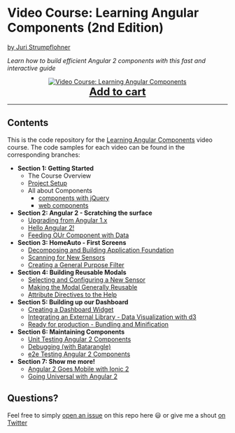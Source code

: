 
# Video Course: Learning Angular Components (2nd Edition)

[by Juri Strumpflohner](https://twitter.com/juristr)

_Learn how to build efficient Angular 2 components with this fast and interactive guide_

<p align="center">
  <a href="https://goo.gl/zrGX8K">
    <img src="https://juristr.com/blog/assets/imgs/banner-learning-angular-components.jpg" alt="Video Course: Learning Angular Components" />
  </a>
  <br />
  <a href="https://goo.gl/zrGX8K" style="font-size:24px;font-weight:bold">Add to cart</a>
</p>

---

## Contents

This is the code repository for the [Learning Angular Components](https://goo.gl/zrGX8K) video course. The code
samples for each video can be found in the corresponding branches:

- **Section 1: Getting Started**
  - The Course Overview
  - [Project Setup](https://github.com/juristr/learning-angular-components-course/tree/1.2-project-setup)
  - All about Components
    - [components with jQuery](https://github.com/juristr/learning-angular-components-course/tree/1.3.1-jquery-component)
    - [web components](https://github.com/juristr/learning-angular-components-course/tree/1.3.2-vanilla-components)
- **Section 2: Angular 2 - Scratching the surface**
  - [Upgrading from Angular 1.x](https://github.com/juristr/learning-angular-components-course/tree/2.1-upgrade-ng-1)
  - [Hello Angular 2!](https://github.com/juristr/learning-angular-components-course/tree/2.2-hello-angular2)
  - [Feeding OUr Component with Data](https://github.com/juristr/learning-angular-components-course/tree/2.3-feeding-with-data)
- **Section 3: HomeAuto - First Screens**
  - [Decomposing and Building Application Foundation](https://github.com/juristr/learning-angular-components-course/tree/3.1-decompose-app-foundation)
  - [Scanning for New Sensors](https://github.com/juristr/learning-angular-components-course/tree/3.2-scanning-new-sensors)
  - [Creating a General Purpose Filter](https://github.com/juristr/learning-angular-components-course/tree/3.3-general-purpose-filter)
- **Section 4: Building Reusable Modals**
  - [Selecting and Configuring a New Sensor](https://github.com/juristr/learning-angular-components-course/tree/4.1-configure-sensor)
  - [Making the Modal Generally Reusable](https://github.com/juristr/learning-angular-components-course/tree/4.2-modal-reusable)
  - [Attribute Directives to the Help](https://github.com/juristr/learning-angular-components-course/tree/4.3-attribute-directives)
- **Section 5: Building up our Dashboard**
  - [Creating a Dashboard Widget](https://github.com/juristr/learning-angular-components-course/tree/5.1-create-dashboard-widget)
  - [Integrating an External Library - Data Visualization with d3](https://github.com/juristr/learning-angular-components-course/tree/5.2-integrate-d3)
  - [Ready for production - Bundling and Minification](https://github.com/juristr/learning-angular-components-course/tree/5.3-ready-for-production)
- **Section 6: Maintaining Components**
  - [Unit Testing Angular 2 Components](https://github.com/juristr/learning-angular-components-course/tree/6.1-unittesting)
  - [Debugging (with Batarangle)](https://github.com/juristr/learning-angular-components-course/tree/6.2-debugging)
  - [e2e Testing Angular 2 Components](https://github.com/juristr/learning-angular-components-course/tree/6.3-ui-testing-protractor)
- **Section 7: Show me more!**
  - [Angular 2 Goes Mobile with Ionic 2](https://github.com/juristr/learning-angular-components-course/tree/7.1-ionic)
  - [Going Universal with Angular 2](https://github.com/juristr/learning-angular-components-course/tree/7.2-angular-universal)

## Questions?

Feel free to simply [open an issue](https://github.com/juristr/learning-angular-components-course/issues) on this repo here :smiley: or give me a shout [on Twitter](https://twitter.com/juristr)

